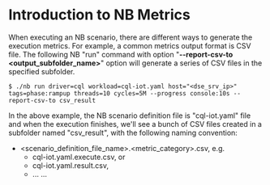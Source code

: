 # Introduction to NB Metrics

When executing an NB scenario, there are different ways to generate the execution metrics. For example, a common metrics output format is CSV file. The following NB "run" command with option "**--report-csv-to <output_subfolder_name>**" option will generate a series of CSV files in the specified subfolder.

```
$ ./nb run driver=cql workload=cql-iot.yaml host="<dse_srv_ip>" tags=phase:rampup threads=10 cycles=5M --progress console:10s --report-csv-to csv_result
```

In the above example, the NB scenario definition file is "cql-iot.yaml" file and when the execution finishes, we'll see a bunch of CSV files created in a subfolder named "csv_result", with the following naming convention:
* <scenario_definition_file_name>.<metric_category>.csv, e.g.
  * cql-iot.yaml.execute.csv, or 
  * cql-iot.yaml.result.csv,
  * ... ...

